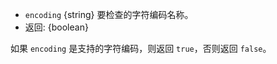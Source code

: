<!-- YAML
added: v0.9.1
-->

* `encoding` {string} 要检查的字符编码名称。
* 返回: {boolean}

如果 `encoding` 是支持的字符编码，则返回 `true`，否则返回 `false`。

